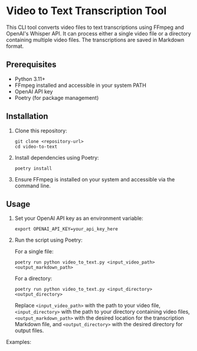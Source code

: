# Video to Text Transcription Tool

This CLI tool converts video files to text transcriptions using FFmpeg and OpenAI's Whisper API. It can process either a single video file or a directory containing multiple video files. The transcriptions are saved in Markdown format.

## Prerequisites

- Python 3.11+
- FFmpeg installed and accessible in your system PATH
- OpenAI API key
- Poetry (for package management)

## Installation

1. Clone this repository:
   ```
   git clone <repository-url>
   cd video-to-text
   ```

2. Install dependencies using Poetry:
   ```
   poetry install
   ```

3. Ensure FFmpeg is installed on your system and accessible via the command line.

## Usage

1. Set your OpenAI API key as an environment variable:
   ```
   export OPENAI_API_KEY=your_api_key_here
   ```

2. Run the script using Poetry:

   For a single file:
   ```
   poetry run python video_to_text.py <input_video_path> <output_markdown_path>
   ```

   For a directory:
   ```
   poetry run python video_to_text.py <input_directory> <output_directory>
   ```

   Replace `<input_video_path>` with the path to your video file, `<input_directory>` with the path to your directory containing video files, `<output_markdown_path>` with the desired location for the transcription Markdown file, and `<output_directory>` with the desired directory for output files.

Examples:
